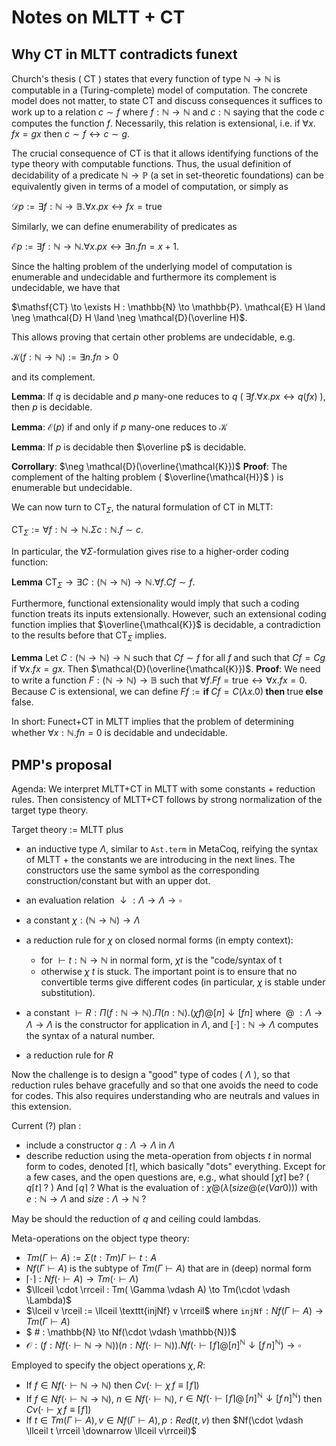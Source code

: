 # Notes on MLTT + CT

## Why CT in MLTT contradicts funext

Church's thesis ( $\mathsf{CT}$ ) states that every function of type $\mathbb{N} \to \mathbb{N}$ is computable in a (Turing-complete) model of computation. The concrete model does not matter, to state $\mathsf{CT}$ and discuss consequences it suffices to work up to a relation $c \sim f$ where $f : \mathbb{N} \to \mathbb{N}$ and $c : \mathbb{N}$ saying that the code $c$ computes the function $f$. Necessarily, this relation is extensional, i.e. if $\forall x.\;f x = g x$ then $c \sim f \leftrightarrow c \sim g$.

The crucial consequence of $\mathsf{CT}$ is that it allows identifying functions of the type theory with computable functions. Thus, the usual definition of decidability of a predicate $\mathbb{N} \to \mathbb{P}$ (a set in set-theoretic foundations) can be equivalently given in terms of a model of computation, or simply as

$\mathcal{D} p := \exists f : \mathbb{N} \to \mathbb{B}. \forall x. p x \leftrightarrow f x = \mathsf{true}$

Similarly, we can define enumerability of predicates as

$\mathcal{E} p := \exists f : \mathbb{N} \to \mathbb{N}. \forall x. p x \leftrightarrow \exists n. f n = x + 1$.

Since the halting problem of the underlying model of computation is enumerable and undecidable and furthermore its complement is undecidable, we have that

$\mathsf{CT} \to \exists H : \mathbb{N} \to \mathbb{P}. \mathcal{E} H \land \neg \mathcal{D} H \land \neg \mathcal{D}(\overline H)$.

This allows proving that certain other problems are undecidable, e.g.

$\mathcal{K} (f : \mathbb{N} \to \mathbb{N}) := \exists n. f n > 0$

and its complement.

**Lemma**: If $q$ is decidable and $p$ many-one reduces to $q$ ( $\exists f. \forall x. p x \leftrightarrow q (f x)$ ), then $p$ is decidable.

**Lemma**: $\mathcal{E}(p)$ if and only if $p$ many-one reduces to $\mathcal{K}$

**Lemma**: If $p$ is decidable then $\overline p$ is decidable.

**Corrollary**: $\neg \mathcal{D}(\overline{\mathcal{K}})$
**Proof**: The complement of the halting problem ( $\overline{\mathcal{H}}$ ) is enumerable but undecidable.

We can now turn to $\mathsf{CT}_\Sigma$, the natural formulation of $\mathsf{CT}$ in MLTT:

$\mathsf{CT}_\Sigma := \forall f : \mathbb{N} \to \mathbb{N}.\Sigma c : \mathbb{N}. f \sim c$.

In particular, the $\forall \Sigma$-formulation gives rise to a higher-order coding function:

**Lemma** $\mathsf{CT}_\Sigma \to \exists C: (\mathbb{N} \to \mathbb{N}) \to \mathbb{N}.\forall f. C f \sim f$.

Furthermore, functional extensionality would imply that such a coding function treats its inputs extensionally. However, such an extensional coding function implies that $\overline{\mathcal{K}}$ is decidable, a contradiction to the results before that $\mathsf{CT}_\Sigma$ implies.

**Lemma** Let $C: (\mathbb{N} \to \mathbb{N}) \to \mathbb{N}$ such that $C f \sim f$ for all $f$ and such that $C f = C g$ if $\forall x. f x = g x$. Then $\mathcal{D}(\overline{\mathcal{K}})$.
**Proof**: We need to write a function $F : (\mathbb{N} \to \mathbb{N}) \to \mathbb{B}$ such that $\forall f. F f = \mathsf{true} \leftrightarrow \forall x. f x = 0$. Because $C$ is extensional, we can define $F f := \textbf{if } C f = C (\lambda x.0) \textbf{ then } \mathsf{true} \textbf { else } \mathsf{false}$.

In short: Funect+CT in MLTT implies that the problem of determining whether $\forall x : \mathbb{N}.f n = 0$ is decidable and undecidable.

## PMP's proposal

Agenda: We interpret MLTT+CT in MLTT with some constants + reduction rules. Then consistency of MLTT+CT follows by strong normalization of the target type theory.

Target theory := MLTT plus

- an inductive type $\Lambda$, similar to `Ast.term` in MetaCoq, reifying the syntax of MLTT + the constants we are introducing in the next lines. The constructors use the same symbol as the corresponding construction/constant but with an upper dot.

- an evaluation relation $\downarrow : \Lambda \to \Lambda \to \square$

- a constant $\chi : (\mathbb{N} \to \mathbb{N}) \to \Lambda$

- a reduction rule for $\chi$ on closed normal forms (in empty context):
    - for $\vdash t : \mathbb{N} \to \mathbb{N}$ in normal form, $\chi t$ is the "code/syntax of t
    - otherwise $\chi\ t$ is stuck.
  The important point is to ensure that no convertible terms give different codes (in particular, $\chi$ is stable under substitution).

- a constant $\vdash R : \Pi (f : \mathbb{N} \to \mathbb{N}). \Pi (n : \mathbb{N}). (\chi f) @ [n] \downarrow [f n]$
where $\ @\ : \Lambda \to \Lambda \to \Lambda$ is the constructor for application in $\Lambda$, and $[ \cdot ] : \mathbb{N} \to \Lambda$ computes the syntax of a natural number.

- a reduction rule for $R$

Now the challenge is to design a "good" type of codes ( $\Lambda$ ), so that reduction rules behave gracefully and so that one avoids the need to code for codes. This also requires understanding who are neutrals and values in this extension.

Current (?) plan :
- include a constructor $q : \Lambda \rightarrow \Lambda$ in $\Lambda$
- describe reduction using the meta-operation from objects $t$ in normal form to codes, denoted $\lceil t \rceil$, which basically "dots" everything. Except for a few cases, and the open questions are, e.g., what should $\lceil \chi t \rceil$ be? ( $q\lceil t\rceil$ ? ) And $\lceil q \rceil$ ? What is the evaluation of :
$\dot{\chi} @ (\dot{\lambda} (size @(e (Var 0)))$ with $e : \mathbb{N} \rightarrow \Lambda$ and $size : \Lambda \rightarrow \mathbb{N}$ ?

May be should the reduction of $q$ and ceiling could lambdas.

Meta-operations on the object type theory:
- $Tm(\Gamma \vdash A) := \Sigma (t : Tm) \Gamma \vdash t : A$
- $Nf(\Gamma \vdash A)$ is the subtype of $Tm(\Gamma \vdash A)$ that are in (deep) normal form
- $\lceil \cdot \rceil : Nf( \cdot \vdash A) \to Tm(\cdot \vdash \Lambda)$
- $\llceil \cdot \rrceil : Tm( \Gamma \vdash A) \to Tm(\cdot \vdash \Lambda)$
- $\lceil v \rceil := \llceil \texttt{injNf} v \rrceil$ where $\texttt{injNf} : Nf(\Gamma \vdash A) \to Tm(\Gamma \vdash A)$
- $ \# : \mathbb{N} \to Nf(\cdot \vdash \mathbb{N})$
- $\mathcal{O} : (f : Nf(\cdot \vdash \mathbb{N} \to \mathbb{N}))(n : Nf(\cdot \vdash \mathbb{N})). Nf(\cdot \vdash \lceil f \rceil @ [n]^{\mathbb{N}} \downarrow [f\,n]^{\mathbb{N}}) \to \square$

Employed to  specify the object operations $\chi, R$:
- If $f \in Nf(\cdot \vdash \mathbb{N} \to \mathbb{N})$ then $Cv(\cdot \vdash \chi\,f \equiv \lceil f \rceil)$
- If $f \in Nf(\cdot \vdash \mathbb{N} \to \mathbb{N})$, $n \in Nf(\cdot \vdash \mathbb{N})$, $r \in Nf(\cdot \vdash \lceil f \rceil @\,[n]^{\mathbb{N}} \downarrow [f\, n]^{\mathbb{N}})$ then $Cv(\cdot \vdash \chi\,f \equiv \lceil f \rceil)$
- If $t \in Tm(\Gamma \vdash A), v \in Nf(\Gamma \vdash A), p : Red(t,v)$ then $Nf(\cdot \vdash \llceil t \rrceil \downarrow \llceil v\rrceil)$


